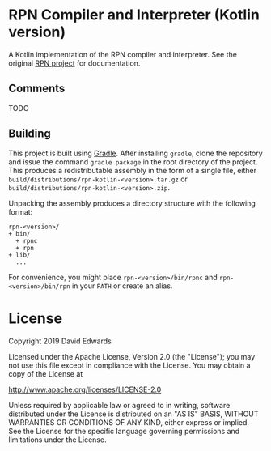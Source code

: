 # RPN Compiler and Interpreter (Kotlin version)
A Kotlin implementation of the RPN compiler and interpreter. See the original [RPN project](https://github.com/davidledwards/rpn) for documentation.

## Comments
TODO

## Building
This project is built using [Gradle](https://gradle.org/). After installing `gradle`, clone the repository and issue the command `gradle package` in the root directory of the project. This produces a redistributable assembly in the form of a single file, either `build/distributions/rpn-kotlin-<version>.tar.gz` or `build/distributions/rpn-kotlin-<version>.zip`.

Unpacking the assembly produces a directory structure with the following format:
```
rpn-<version>/
+ bin/
  + rpnc
  + rpn
+ lib/
  ...
```

For convenience, you might place `rpn-<version>/bin/rpnc` and `rpn-<version>/bin/rpn` in your `PATH` or create an alias.

# License
Copyright 2019 David Edwards

Licensed under the Apache License, Version 2.0 (the "License");
you may not use this file except in compliance with the License.
You may obtain a copy of the License at

http://www.apache.org/licenses/LICENSE-2.0

Unless required by applicable law or agreed to in writing, software
distributed under the License is distributed on an "AS IS" BASIS,
WITHOUT WARRANTIES OR CONDITIONS OF ANY KIND, either express or implied.
See the License for the specific language governing permissions and
limitations under the License.
